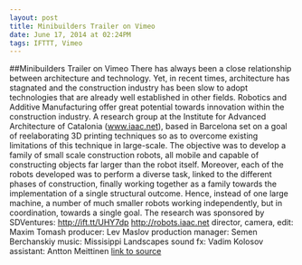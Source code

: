 ```yaml
---
layout: post
title: Minibuilders Trailer on Vimeo
date: June 17, 2014 at 02:24PM
tags: IFTTT, Vimeo
---
```

##Minibuilders Trailer on Vimeo
There has always been a close relationship between architecture and technology. Yet, in recent times, architecture has stagnated and the construction industry has been slow to adopt technologies that are already well established in other fields. Robotics and Additive Manufacturing offer great potential towards innovation within the construction industry. A research group at the Institute for Advanced Architecture of Catalonia (www.iaac.net), based in Barcelona set on a goal of reelaborating 3D printing techniques so as to overcome existing limitations of this technique in large-scale. The objective was to develop a family of small scale construction robots, all mobile and capable of constructing objects far larger than the robot itself. Moreover, each of the robots developed was to perform a diverse task, linked to the different phases of construction, finally working together as a family towards the implementation of a single structural outcome. Hence, instead of one large machine, a number of much smaller robots working independently, but in coordination, towards a single goal. The research was sponsored by SDVentures: http://ift.tt/UHY7dp http://robots.iaac.net director, camera, edit: Maxim Tomash producer: Lev Maslov production manager: Semen Berchanskiy music: Missisippi Landscapes sound fx: Vadim Kolosov assistant: Antton Meittinen
[link to source](http://ift.tt/1lwTcRt) 
